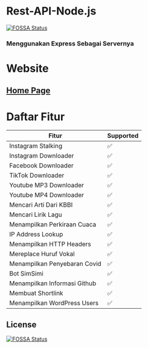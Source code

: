 # Rest-API-Node.js
[![FOSSA Status](https://app.fossa.com/api/projects/git%2Bgithub.com%2Fmbahagus%2FRest-API-Node.js.svg?type=shield)](https://app.fossa.com/projects/git%2Bgithub.com%2Fmbahagus%2FRest-API-Node.js?ref=badge_shield)

### Menggunakan Express Sebagai Servernya

# Website
## [Home Page](https://www.apimau.ga)

# Daftar Fitur
| Fitur | Supported          |
| ------- | ------------------ |
| Instagram Stalking | :white_check_mark: |
| Instagram Downloader | :white_check_mark: |
| Facebook Downloader | :white_check_mark: |
| TikTok Downloader | :white_check_mark: |
| Youtube MP3 Downloader | :white_check_mark: |
| Youtube MP4 Downloader | :white_check_mark: |
| Mencari Arti Dari KBBI | :white_check_mark: |
| Mencari Lirik Lagu | :white_check_mark: |
| Menampilkan Perkiraan Cuaca | :white_check_mark: |
| IP Address Lookup | :white_check_mark: |
| Menampilkan HTTP Headers | :white_check_mark: |
| Mereplace Huruf Vokal | :white_check_mark: |
| Menampilkan Penyebaran Covid | :white_check_mark: |
| Bot SimSimi | :white_check_mark: |
| Menampilkan Informasi Github | :white_check_mark: |
| Membuat Shortlink | :white_check_mark: |
| Menampilkan WordPress Users | :white_check_mark: |


## License
[![FOSSA Status](https://app.fossa.com/api/projects/git%2Bgithub.com%2Fmbahagus%2FRest-API-Node.js.svg?type=large)](https://app.fossa.com/projects/git%2Bgithub.com%2Fmbahagus%2FRest-API-Node.js?ref=badge_large)